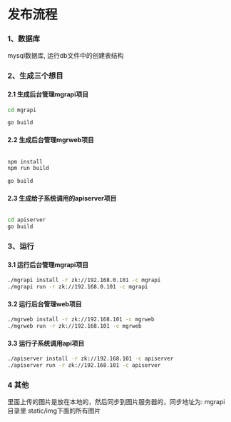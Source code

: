 # 发布流程


### 1、数据库

mysql数据库, 运行db文件中的创建表结构

### 2、生成三个想目

#### 2.1 生成后台管理mgrapi项目
``` sh
cd mgrapi

go build

```

#### 2.2 生成后台管理mgrweb项目
``` sh

npm install
npm run build

go build
```

#### 2.3 生成给子系统调用的apiserver项目
``` sh

cd apiserver
go build

```


### 3、运行

#### 3.1 运行后台管理mgrapi项目
``` sh
./mgrapi install -r zk://192.168.0.101 -c mgrapi
./mgrapi run -r zk://192.168.0.101 -c mgrapi

```

#### 3.2 运行后台管理web项目
``` sh
./mgrweb install -r zk://192.168.101 -c mgrweb
./mgrweb run -r zk://192.168.101 -c mgrweb
```

#### 3.3 运行子系统调用api项目
``` sh
./apiserver install -r zk://192.168.101 -c apiserver
./apiserver run -r zk://192.168.101 -c apiserver
```



### 4 其他
里面上传的图片是放在本地的，然后同步到图片服务器的，同步地址为: mgrapi 目录里 static/img下面的所有图片

